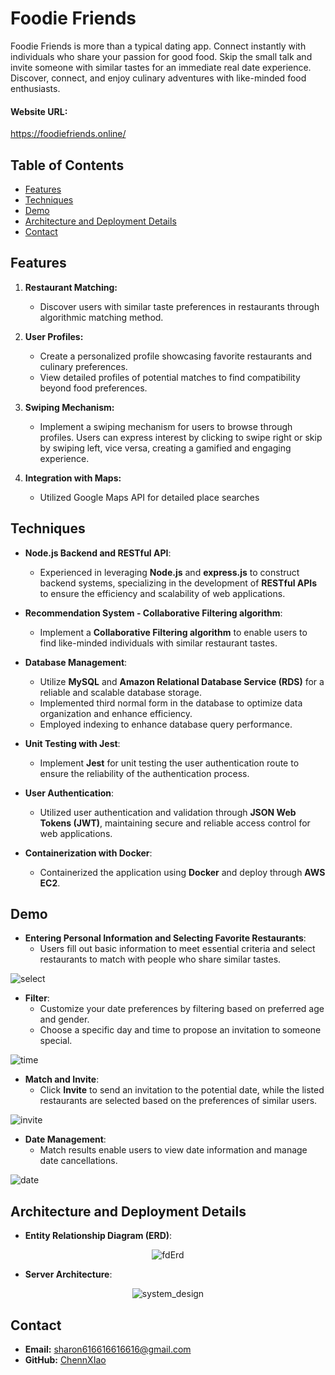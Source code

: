 # Foodie Friends

Foodie Friends is more than a typical dating app. Connect instantly with individuals who share your passion for good food. Skip the small talk and invite someone with similar tastes for an immediate real date experience. Discover, connect, and enjoy culinary adventures with like-minded food enthusiasts.

#### Website URL:
https://foodiefriends.online/

## Table of Contents

- [Features](#features)
- [Techniques](#techniques)
- [Demo](#demo)
- [Architecture and Deployment Details](#architecture-and-deployment-details)
- [Contact](#contact)


## Features

1. **Restaurant Matching:**
   - Discover users with similar taste preferences in restaurants through algorithmic matching method.

2. **User Profiles:**
   - Create a personalized profile showcasing favorite restaurants and culinary preferences.
   - View detailed profiles of potential matches to find compatibility beyond food preferences.

3. **Swiping Mechanism:**
   - Implement a swiping mechanism for users to browse through profiles. Users can express interest by clicking to swipe right or skip by swiping left, vice versa, creating a gamified and engaging experience.

4. **Integration with Maps:**
    - Utilized Google Maps API for detailed place searches

## Techniques

- **Node.js Backend and RESTful API**: 
   - Experienced in leveraging **Node.js** and **express.js** to construct backend systems, specializing in the development of **RESTful APIs** to ensure the efficiency and scalability of web applications.

- **Recommendation System - Collaborative Filtering algorithm**: 
   - Implement a **Collaborative Filtering algorithm** to enable users to find like-minded individuals with similar restaurant tastes.
  
- **Database Management**:
  - Utilize **MySQL** and **Amazon Relational Database Service (RDS)** for a reliable and scalable database storage.
  - Implemented third normal form in the database to optimize data organization and enhance efficiency. 
  - Employed indexing to enhance database query performance.

- **Unit Testing with Jest**:
  - Implement **Jest** for unit testing the user authentication route to ensure the reliability of the authentication process.

- **User Authentication**:
  - Utilized user authentication and validation through **JSON Web Tokens (JWT)**, maintaining secure and reliable access control for web applications.

- **Containerization with Docker**:
  - Containerized the application using **Docker** and deploy through **AWS EC2**.

## Demo
- **Entering Personal Information and Selecting Favorite Restaurants**: 
   - Users fill out basic information to meet essential criteria and select restaurants to match with people who share similar tastes.

![select](https://github.com/ChennXIao/foodiefriends/assets/61040179/1aceba83-79d5-42ed-880d-8f7dae8be924)

- **Filter**: 
   - Customize your date preferences by filtering based on preferred age and gender.
   - Choose a specific day and time to propose an invitation to someone special.

![time](https://github.com/ChennXIao/foodiefriends/assets/61040179/628c8bcf-01dd-407e-b397-25eb8a5afb9c)

- **Match and Invite**: 
   - Click **Invite** to send an invitation to the potential date, while the listed restaurants are selected based on the preferences of similar users.

![invite](https://github.com/ChennXIao/foodiefriends/assets/61040179/34aa6075-35f1-4f9f-9917-e80e5d1724dc)

- **Date Management**: 
   - Match results enable users to view date information and manage date cancellations.

![date](https://github.com/ChennXIao/foodiefriends/assets/61040179/1ce2b28a-1fc3-46ed-935d-150c01f91f41)

## Architecture and Deployment Details

- **Entity Relationship Diagram (ERD)**: 
<p align="center">
  <img src="https://github.com/ChennXIao/foodiefriends/assets/61040179/c8db8105-f36a-4082-8390-480bd95bed1e" alt="fdErd">
</p>

- **Server Architecture**: 
<p align="center">
  <img src="https://github.com/ChennXIao/foodiefriends/assets/61040179/da8eba48-d297-4164-bb08-92776add9d82" alt="system_design">
</p>

## Contact

- **Email:** [sharon616616616616@gmail.com](mailto:sharon616616616616@gmail.com)
- **GitHub:** [ChennXIao](https://github.com/ChennXIao)
